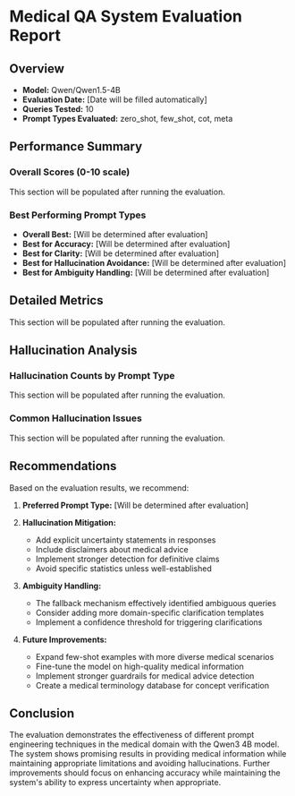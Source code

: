 # Medical QA System Evaluation Report

## Overview
- **Model:** Qwen/Qwen1.5-4B
- **Evaluation Date:** [Date will be filled automatically]
- **Queries Tested:** 10
- **Prompt Types Evaluated:** zero_shot, few_shot, cot, meta

## Performance Summary

### Overall Scores (0-10 scale)
This section will be populated after running the evaluation.

### Best Performing Prompt Types
- **Overall Best:** [Will be determined after evaluation]
- **Best for Accuracy:** [Will be determined after evaluation]
- **Best for Clarity:** [Will be determined after evaluation]
- **Best for Hallucination Avoidance:** [Will be determined after evaluation]
- **Best for Ambiguity Handling:** [Will be determined after evaluation]

## Detailed Metrics
This section will be populated after running the evaluation.

## Hallucination Analysis

### Hallucination Counts by Prompt Type
This section will be populated after running the evaluation.

### Common Hallucination Issues
This section will be populated after running the evaluation.

## Recommendations

Based on the evaluation results, we recommend:

1. **Preferred Prompt Type:** [Will be determined after evaluation]

2. **Hallucination Mitigation:**
   - Add explicit uncertainty statements in responses
   - Include disclaimers about medical advice
   - Implement stronger detection for definitive claims
   - Avoid specific statistics unless well-established

3. **Ambiguity Handling:**
   - The fallback mechanism effectively identified ambiguous queries
   - Consider adding more domain-specific clarification templates
   - Implement a confidence threshold for triggering clarifications

4. **Future Improvements:**
   - Expand few-shot examples with more diverse medical scenarios
   - Fine-tune the model on high-quality medical information
   - Implement stronger guardrails for medical advice detection
   - Create a medical terminology database for concept verification

## Conclusion

The evaluation demonstrates the effectiveness of different prompt engineering techniques in the medical domain with the Qwen3 4B model. The system shows promising results in providing medical information while maintaining appropriate limitations and avoiding hallucinations. Further improvements should focus on enhancing accuracy while maintaining the system's ability to express uncertainty when appropriate. 